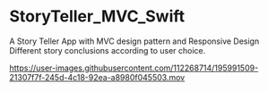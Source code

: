# StoryTeller_MVC_Swift
A Story Teller App with MVC design pattern and Responsive Design
Different story conclusions according to user choice.

https://user-images.githubusercontent.com/112268714/195991509-21307f7f-245d-4c18-92ea-a8980f045503.mov

